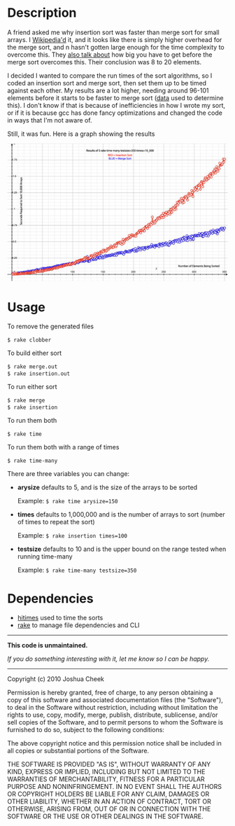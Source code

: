 Description
===========

A friend asked me why insertion sort was faster than merge sort for small arrays. I [Wikipedia'd](http://en.wikipedia.org/wiki/Divide-and-conquer_algorithm#Choosing_the_base_cases) it, and it looks like there is simply higher overhead for the merge sort, and n hasn't gotten large enough for the time complexity to overcome this. They [also talk about](http://en.wikipedia.org/wiki/Insertion_sort#Comparisons_to_other_sorting_algorithms) how big you have to get before the merge sort overcomes this. Their conclusion was 8 to 20 elements.

I decided I wanted to compare the run times of the sort algorithms, so I coded an insertion sort and merge sort, then set them up to be timed against each other. My results are a lot higher, needing around 96-101 elements before it starts to be faster to merge sort ([data](http://github.com/JoshCheek/Play/blob/master/sort-efficiency/results/raw) used to determine this). I don't know if that is because of inefficiencies in how I wrote my sort, or if it is because gcc has done fancy optimizations and changed the code in ways that I'm not aware of.

Still, it was fun. Here is a graph showing the results

![graph](http://github.com/JoshCheek/Play/raw/master/sort-efficiency/results/results.jpg)


Usage
=====

To remove the generated files

    $ rake clobber

To build either sort

    $ rake merge.out
    $ rake insertion.out

To run either sort

    $ rake merge
    $ rake insertion

To run them both 

    $ rake time

To run them both with a range of times

    $ rake time-many

There are three variables you can change:

* **arysize** defaults to 5, and is the size of the arrays to be sorted 

  Example: `$ rake time arysize=150`
  
* **times** defaults to 1,000,000 and is the number of arrays to sort (number of times to repeat the sort)

  Example: `$ rake insertion times=100`
  
* **testsize** defaults to 10 and is the upper bound on the range tested when running time-many

  Example: `$ rake time-many testsize=350`


Dependencies
============

* [hitimes](http://rubygems.org/gems/hitimes) used to time the sorts
* [rake](http://rubygems.org/gems/rake) to manage file dependencies and CLI


---------------------------------------

**This code is unmaintained.** 

_If you do something interesting with it, let me know so I can be happy._

---------------------------------------

Copyright (c) 2010 Joshua Cheek

 Permission is hereby granted, free of charge, to any person obtaining a copy
 of this software and associated documentation files (the "Software"), to deal
 in the Software without restriction, including without limitation the rights
 to use, copy, modify, merge, publish, distribute, sublicense, and/or sell
 copies of the Software, and to permit persons to whom the Software is
 furnished to do so, subject to the following conditions:

 The above copyright notice and this permission notice shall be included in
 all copies or substantial portions of the Software.

 THE SOFTWARE IS PROVIDED "AS IS", WITHOUT WARRANTY OF ANY KIND, EXPRESS OR
 IMPLIED, INCLUDING BUT NOT LIMITED TO THE WARRANTIES OF MERCHANTABILITY,
 FITNESS FOR A PARTICULAR PURPOSE AND NONINFRINGEMENT. IN NO EVENT SHALL THE
 AUTHORS OR COPYRIGHT HOLDERS BE LIABLE FOR ANY CLAIM, DAMAGES OR OTHER
 LIABILITY, WHETHER IN AN ACTION OF CONTRACT, TORT OR OTHERWISE, ARISING FROM,
 OUT OF OR IN CONNECTION WITH THE SOFTWARE OR THE USE OR OTHER DEALINGS IN
 THE SOFTWARE.
